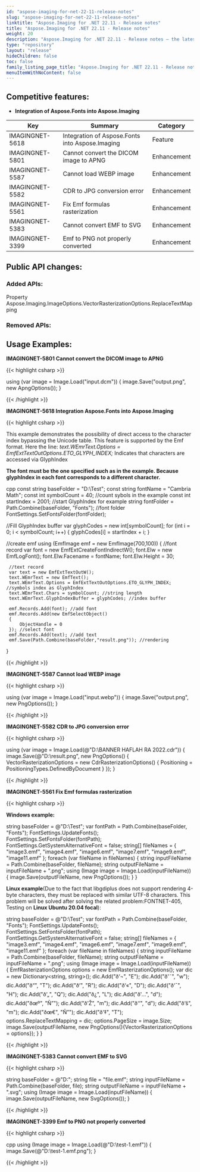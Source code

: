 ```yaml
---
id: "aspose-imaging-for-net-22-11-release-notes"
slug: "aspose-imaging-for-net-22-11-release-notes"
linktitle: "Aspose.Imaging for .NET 22.11 - Release notes"
title: "Aspose.Imaging for .NET 22.11 - Release notes"
weight: 20
description: "Aspose.Imaging for .NET 22.11 - Release notes – the latest updates and fixes."
type: "repository"
layout: "release"
hideChildren: false
toc: false
family_listing_page_title: "Aspose.Imaging for .NET 22.11 - Release notes"
menuItemWithNoContent: false
---
```


## Competitive features:

- **Integration of Aspose.Fonts into Aspose.Imaging**

| **Key**         | **Summary**                                                                                                                                                              | **Category** |
|-----------------|--------------------------------------------------------------------------------------------------------------------------------------------------------------------------|--------------|
| IMAGINGNET-5618 | Integration of Aspose.Fonts into Aspose.Imaging                                                                                                                                  | Feature      |
| IMAGINGNET-5801 | Cannot convert the DICOM image to APNG                                                                                                                                  | Enhancement      |
| IMAGINGNET-5587 | Cannot load WEBP image                                                                                                                                  | Enhancement      |
| IMAGINGNET-5582 | CDR to JPG conversion error                                                                                                                                  | Enhancement      |
| IMAGINGNET-5561 | Fix Emf formulas rasterization                                                                                                                                  | Enhancement      |
| IMAGINGNET-5383 | Cannot convert EMF to SVG                                                                                                                                  | Enhancement      |
| IMAGINGNET-3399 | Emf to PNG not properly converted                                                                                                                                   | Enhancement      |

## Public API changes:

### Added APIs:

Property    Aspose.Imaging.ImageOptions.VectorRasterizationOptions.ReplaceTextMapping



### Removed APIs:

## Usage Examples:

**IMAGINGNET-5801 Cannot convert the DICOM image to APNG**

{{< highlight csharp >}}

using (var image = Image.Load("input.dcm"))
{
    image.Save("output.png", new ApngOptions());
}

{{< /highlight >}}

**IMAGINGNET-5618 Integration Aspose.Fonts into Aspose.Imaging**

{{< highlight csharp >}}

This example demonstrates the possibility of direct access to the character index bypassing the Unicode table.
This feature is supported by the Emf format.
Here the line: *text.WEmrText.Options = EmfExtTextOutOptions.ETO_GLYPH_INDEX;*
Indicates that characters are accessed via GlyphIndex

**The font must be the one specified such as in the example. Because glyphIndex in each font corresponds to a different character.**

cpp
 const string baseFolder = "D:\\Test";
 const string fontName = "Cambria Math";
 const int symbolCount = 40; //count sybols in the example
 const int startIndex = 2001; //start GlyphIndex for example
 string fontFolder = Path.Combine(baseFolder, "Fonts"); //font folder
 FontSettings.SetFontsFolder(fontFolder);

 //Fill GlyphIndex buffer
 var glyphCodes = new int[symbolCount];
 for (int i = 0; i < symbolCount; i++)
 {
     glyphCodes[i] = startIndex + i;
 }

 //create emf
 using (EmfImage emf = new EmfImage(700,100))
 {
     //font record
     var font = new EmfExtCreateFontIndirectW();
     font.Elw = new EmfLogFont();
     font.Elw.Facename = fontName;
     font.Elw.Height = 30;

     //text record
     var text = new EmfExtTextOutW();
     text.WEmrText = new EmfText();
     text.WEmrText.Options = EmfExtTextOutOptions.ETO_GLYPH_INDEX; //symbols index as GlyphIndex
     text.WEmrText.Chars = symbolCount; //string length
     text.WEmrText.GlyphIndexBuffer = glyphCodes; //index buffer

     emf.Records.Add(font); //add font
     emf.Records.Add(new EmfSelectObject()
     {
         ObjectHandle = 0
     }); //select font
     emf.Records.Add(text); //add text
     emf.Save(Path.Combine(baseFolder,"result.png")); //rendering
 }

{{< /highlight >}}

**IMAGINGNET-5587 Cannot load WEBP image**

{{< highlight csharp >}}

using (var image = Image.Load("input.webp"))
{
    image.Save("output.png", new PngOptions());
}

{{< /highlight >}}

**IMAGINGNET-5582 CDR to JPG conversion error**

{{< highlight csharp >}}

using (var image = Image.Load(@"D:\BANNER HAFLAH RA 2022.cdr"))
 {
     image.Save(@"D:\result.png", new PngOptions()
     {
         VectorRasterizationOptions = new CdrRasterizationOptions()
         {
             Positioning = PositioningTypes.DefinedByDocument
         }
     });
 }

{{< /highlight >}}

**IMAGINGNET-5561 Fix Emf formulas rasterization**

{{< highlight csharp >}}

**Windows example:**

 string baseFolder = @"D:\Test";
 var fontPath = Path.Combine(baseFolder, "Fonts");
 FontSettings.UpdateFonts();
 FontSettings.SetFontsFolder(fontPath);
 FontSettings.GetSystemAlternativeFont = false;
 string[] fileNames = { "image3.emf", "image4.emf", "image6.emf", "image7.emf", "image9.emf", "image11.emf" };
 foreach (var fileName in fileNames)
 {
     string inputFileName = Path.Combine(baseFolder, fileName);
     string outputFileName = inputFileName + ".png";
     using (Image image = Image.Load(inputFileName))
     {
         image.Save(outputFileName, new PngOptions());
     }
 }


**Linux example**(Due to the fact that libgdiplus does not support rendering 4-byte characters, they must be replaced with similar UTF-8 characters. This problem will be solved after solving the related problem:FONTNET-405, Testing on **Linux Ubuntu 20.04 focal**):

 string baseFolder = @"D:\Test";
 var fontPath = Path.Combine(baseFolder, "Fonts");
 FontSettings.UpdateFonts();
 FontSettings.SetFontsFolder(fontPath);
 FontSettings.GetSystemAlternativeFont = false;
 string[] fileNames = { "image3.emf", "image4.emf", "image6.emf", "image7.emf", "image9.emf", "image11.emf" };
 foreach (var fileName in fileNames)
 {
     string inputFileName = Path.Combine(baseFolder, fileName);
     string outputFileName = inputFileName + ".png";
     using (Image image = Image.Load(inputFileName))
     {
         EmfRasterizationOptions options = new EmfRasterizationOptions();
         var dic = new Dictionary<string, string>();
             dic.Add("ð‘¬", "E");
             dic.Add("ð'˜", "w");
             dic.Add("ð“", "T");
             dic.Add("ð‘", "R");
             dic.Add("ð‘«", "D");
             dic.Add("ð‘¯", "H");
             dic.Add("ð‘„", "Q");
             dic.Add("ð¿", "L");
             dic.Add("ð'…", "d");
             dic.Add("ðœº", "Ñ”");
             dic.Add("ð'Ž", "m");
             dic.Add("ð‘‘", "d");
             dic.Add("ð‘š", "m");
             dic.Add("ðœ€", "Ñ”");
             dic.Add("ð‘‡", "T");
             options.ReplaceTextMapping = dic;
             options.PageSize = image.Size;
             image.Save(outputFileName, new PngOptions(){VectorRasterizationOptions = options});
     }
 }

{{< /highlight >}}

**IMAGINGNET-5383 Cannot convert EMF to SVG**

{{< highlight csharp >}}

string baseFolder = @"D:\";
 string file = "file.emf";
 string inputFileName = Path.Combine(baseFolder, file);
 string outputFileName = inputFileName + ".svg";
 using (Image image = Image.Load(inputFileName))
 {
     image.Save(outputFileName, new SvgOptions());
 }

{{< /highlight >}}

**IMAGINGNET-3399 Emf to PNG not properly converted**

{{< highlight csharp >}}

cpp
using (Image image = Image.Load(@"D:\test-1.emf"))
{
    image.Save(@"D:\test-1.emf.png");
}

{{< /highlight >}}
